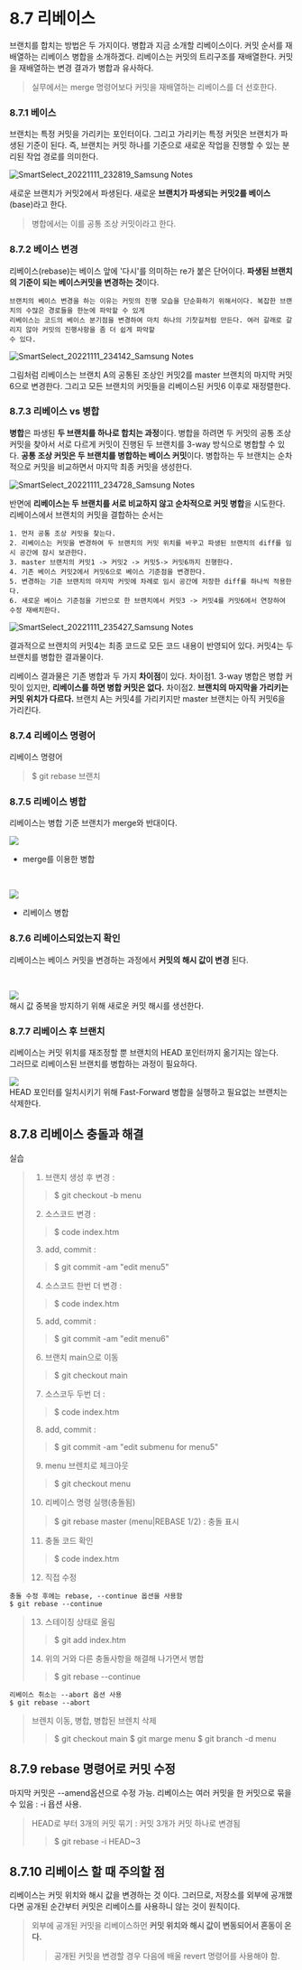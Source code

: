 # 8.7 리베이스
브랜치를 합치는 방법은 두 가지이다. 병합과 지금 소개할 리베이스이다. 커밋 순서를 재배열하는 리베이스 병합을 소개하겠다. 리베이스는 커밋의 트리구조를 재배열한다. 커밋을 재배열하는 변경 결과가 병합과 유사하다. 
> 실무에서는 merge 명령어보다 커밋을 재배열하는 리베이스를 더 선호한다.

### 8.7.1 베이스
브랜치는 특정 커밋을 가리키는 포인터이다. 그리고 가리키는 특정 커밋은 브랜치가 파생된 기준이 된다. 즉, 브랜치는 커밋 하나를 기준으로 새로운 작업을 진행할 수 있는 분리된 작업 경로를 의미한다.  

![SmartSelect_20221111_232819_Samsung Notes](https://user-images.githubusercontent.com/106071689/201360755-895246a2-5266-4b94-b0b6-4704cb16a132.jpg)  

새로운 브랜치가 커밋2에서 파생된다. 새로운 **브랜치가 파생되는 커밋2를 베이스**(base)라고 한다.
> 병합에서는 이를 공통 조상 커밋이라고 한다.

### 8.7.2 베이스 변경
리베이스(rebase)는 베이스 앞에 '다시'를 의미하는 re가 붙은 단어이다. **파생된 브랜치의 기준이 되는 베이스커밋을 변경하는 것**이다.

    브랜치의 베이스 변경을 하는 이유는 커밋의 진행 모습을 단순화하기 위해서이다. 복잡한 브랜치의 수많은 경로들을 한눈에 파악할 수 있게 
    리베이스는 코드의 베이스 분기점을 변경하여 마치 하나의 기찻길처럼 만든다. 여러 갈래로 갈리지 않아 커밋의 진행사항을 좀 더 쉽게 파악할 
    수 있다. 

![SmartSelect_20221111_234142_Samsung Notes](https://user-images.githubusercontent.com/106071689/201363301-d4ccf381-abb4-4374-86d4-04ca7b97ec6f.jpg)

그림처럼 리베이스는 브랜치 A의 공통된 조상인 커밋2를 master 브랜치의 마지막 커밋6으로 변경한다. 그리고 모든 브랜치의 커밋들을 리베이스된 커밋6 이후로 재정렬한다.

### 8.7.3 리베이스 vs 병합
**병합**은 파생된 **두 브랜치를 하나로 합치는 과정**이다. 병합을 하려면 두 커밋의 공통 조상 커밋을 찾아서 서로 다르게 커밋이 진행된 두 브랜치를 3-way 방식으로 병합할 수 있다. **공통 조상 커밋은 두 브랜치를 병합하는 베이스 커밋**이다. 병합하는 두 브랜치는 순차적으로 커밋을 비교하면서 마지막 최종 커밋을 생성한다.  

![SmartSelect_20221111_234728_Samsung Notes](https://user-images.githubusercontent.com/106071689/201364249-2e4b2dc8-4290-4fe6-ae49-828364c42841.jpg) 

반면에 **리베이스는 두 브랜치를 서로 비교하지 않고 순차적으로 커밋 병합**을 시도한다. 리베이스에서 브랜치의 커밋을 결합하는 순서는 

    1. 먼저 공통 조상 커밋을 찾는다. 
    2. 리베이스는 커밋을 변경하여 두 브랜치의 커밋 위치를 바꾸고 파생된 브랜치의 diff를 임시 공간에 잠시 보관한다. 
    3. master 브랜치의 커밋1 -> 커밋2 -> 커밋5-> 커밋6까지 진행한다. 
    4. 기존 베이스 커밋2에서 커밋6으로 베이스 기준점을 변경한다. 
    5. 변경하는 기준 브랜치의 마지막 커밋에 차례로 임시 공간에 저장한 diff를 하나씩 적용한다. 
    6. 새로운 베이스 기준점을 기반으로 한 브랜치에서 커밋3 -> 커밋4를 커밋6에서 연장하여 수정 재배치한다. 

![SmartSelect_20221111_235427_Samsung Notes](https://user-images.githubusercontent.com/106071689/201365770-3177ea36-6453-4e32-be31-7e0e830e7042.jpg) 

결과적으로 브랜치의 커밋4는 최종 코드로 모든 코드 내용이 반영되어 있다. 커밋4는 두 브랜치를 병합한 결과물이다. 
 
리베이스 결과물은 기존 병합과 두 가지 **차이점**이 있다. 차이점1. 3-way 병합은 병합 커밋이 있지만, **리베이스를 하면 병합 커밋은 없다.** 차이점2. **브랜치의 마지막을 가리키는 커밋 위치가 다르다.** 브랜치 A는 커밋4를 가리키지만 master 브랜치는 아직 커밋6을 가리킨다.

### 8.7.4 리베이스 명령어

리베이스 명령어
> $ git rebase 브랜치

### 8.7.5 리베이스 병합

리베이스는 병합 기준 브랜치가 merge와 반대이다.


![](https://thebook.io/img/080212/316688.png) <br>
- merge를 이용한 병합 

<br>

![](https://thebook.io/img/080212/316690.png)<br>
- 리베이스 병합

### 8.7.6 리베이스되었는지 확인

리베이스는 베이스 커밋을 변경하는 과정에서 __커밋의 해시 값이 변경__ 된다.

<BR>

![](https://thebook.io/img/080212/316740.png)    <br>
해시 값 중복을 방지하기 위해 새로운 커밋 해시를 생선한다.

### 8.7.7 리베이스 후 브랜치

리베이스는 커밋 위치를 재조정할 뿐 브랜치의 HEAD 포인터까지 옮기지는 않는다. <br>
그러므로 리베이스된 브랜치를 병합하는 과정이 필요하다.

![](https://thebook.io/img/080212/0844_fmt.jpeg) <br>
HEAD 포인터를 일치시키기 위해 Fast-Forward 병합을 실행하고 필요없는 브랜치는 삭제한다.


## 8.7.8 리베이스 충돌과 해결
실습
> 1. 브랜치 생성 후 변경  :
> > $ git checkout -b menu
> 2. 소스코드 변경 :
> > $ code index.htm
> 3. add, commit :
> > $ git commit -am "edit menu5"
> 4. 소스코드 한번 더 변경 :
> > $ code index.htm
> 5. add, commit :
> > $ git commit -am "edit menu6"
> 6. 브랜치 main으로 이동
> > $ git checkout main
> 7. 소스코두 두번 더 :
> > $ code index.htm
> 8. add, commit :
> > $ git commit -am "edit submenu for menu5"
> 9. menu 브렌치로 체크아웃
> > $ git checkout menu
> 10. 리베이스 명령 실행(충돌됨)
> > $ git rebase master
> (menu|REBASE 1/2) : 충돌 표시
> 11. 충돌 코드 확인
> > $ code index.htm
> 12. 직접 수정
```
충돌 수정 후에는 rebase, --continue 옵션을 사용함
$ git rebase --continue
```
> 13. 스테이징 상태로 올림
> > $ git add index.htm
> 14. 위의 거와 다른 충돌사항을 해결해 나가면서 병합
> > $ git rebase --continue 
```
리베이스 취소는 --abort 옵션 사용
$ git rebase --abort
```
> 브렌치 이동, 병합, 병합된 브렌치 삭제
> > $ git checkout main
> > $ git marge menu
> > $ git branch -d menu

## 8.7.9 rebase 명령어로 커밋 수정
마지막 커밋은 --amend옵션으로 수정 가능.
리베이스는 여러 커밋을 한 커밋으로 묶을 수 있음 : -i 욥션 사용.
> HEAD로 부터 3개의 커밋 묶기 : 커밋 3개가 커밋 하나로 변경됨
> > $ git rebase -i HEAD~3

## 8.7.10 리베이스 할 때 주의할 점
리베이스는 커밋 위치와 해시 값을 변경하는 것 이다.
그러므로, 저장소를 외부에 공개했다면 공개된 순간부터 커밋은 리베이스를 사용하니 않는 것이 원칙이다.
> 외부에 공개된 커밋을 리베이스하먼 **커밋 위치와 해시 값이 변동되어서 혼동이 온다.**
> > 공개된 커밋을 변경할 경우 다음에 배울 revert 명령어를 사용해야 함.
